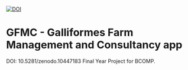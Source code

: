 [![DOI](https://zenodo.org/badge/doi/10.5281/zenodo.10447183.svg)](http://dx.doi.org/10.5281/zenodo.10447183)

# GFMC - Galliformes Farm Management and Consultancy app

DOI: 10.5281/zenodo.10447183
Final Year Project for BCOMP.
